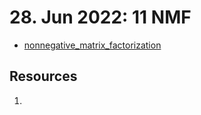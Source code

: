 #  28. Jun 2022: 11 NMF

- [nonnegative_matrix_factorization](/topics/nonnegative_matrix_factorization.md)

## Resources
1. 